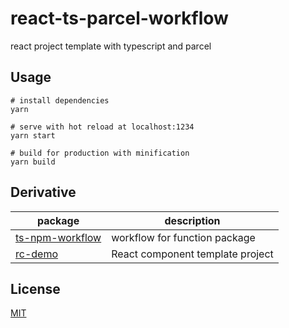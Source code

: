 # react-ts-parcel-workflow

react project template with typescript and parcel

## Usage

```
# install dependencies
yarn

# serve with hot reload at localhost:1234
yarn start

# build for production with minification
yarn build
```

## Derivative

| package                                                       | description                      |
| ------------------------------------------------------------- | -------------------------------- |
| [ts-npm-workflow](https://github.com/wangcch/ts-npm-workflow) | workflow for function package    |
| [rc-demo](https://github.com/react-cmpt/rc-demo)              | React component template project |

## License

[MIT](./LICENSE)
